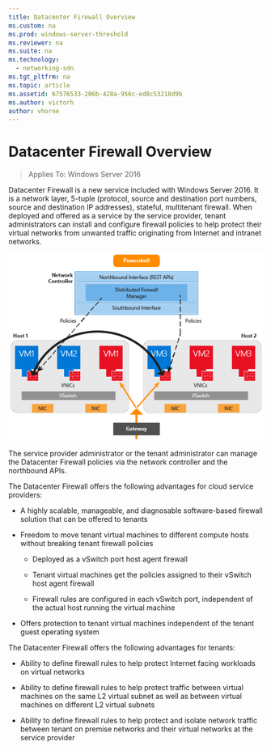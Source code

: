 ```yaml
---
title: Datacenter Firewall Overview
ms.custom: na
ms.prod: windows-server-threshold
ms.reviewer: na
ms.suite: na
ms.technology: 
  - networking-sdn
ms.tgt_pltfrm: na
ms.topic: article
ms.assetid: 67576533-206b-428a-956c-ed8c53218d9b
ms.author: victorh
author: vhorne
---
```

# Datacenter Firewall Overview

>Applies To: Windows Server 2016

Datacenter Firewall is a new service included with Windows Server 2016. It is a network layer, 5-tuple (protocol, source and destination port numbers, source and destination IP addresses), stateful, multitenant firewall. When deployed and offered as a service by the service provider, tenant administrators can install and configure firewall policies to help protect their virtual networks from unwanted traffic originating from Internet and intranet networks.  
  
![Datacenter Firewall in the network stack](../../../media/Datacenter-Firewall-Overview/MultitenantFirewallOverview2.png)  
  
The service provider administrator or the tenant administrator can manage the Datacenter Firewall policies via the network controller and the northbound APIs.  
  
The Datacenter Firewall offers the following advantages for cloud service providers:  
  
-   A highly scalable, manageable, and diagnosable software-based firewall solution that can be offered to tenants  
  
-   Freedom to move tenant virtual machines to different compute hosts without breaking tenant firewall policies  
  
    -   Deployed as a vSwitch port host agent firewall  
  
    -   Tenant virtual machines get the policies assigned to their vSwitch host agent firewall  
  
    -   Firewall rules are configured in each vSwitch port, independent of the actual host running the virtual machine  
  
-   Offers protection to tenant virtual machines independent of the tenant guest operating system  
  
The Datacenter Firewall offers the following advantages for tenants:  
  
-   Ability to define firewall rules to help protect Internet facing workloads on virtual networks  
  
-   Ability to define firewall rules to help protect traffic between virtual machines on the same L2 virtual subnet as well as between virtual machines on different L2 virtual subnets  
  
-   Ability to define firewall rules to help protect and isolate network traffic between tenant on premise networks and their virtual networks at the service provider  
  


